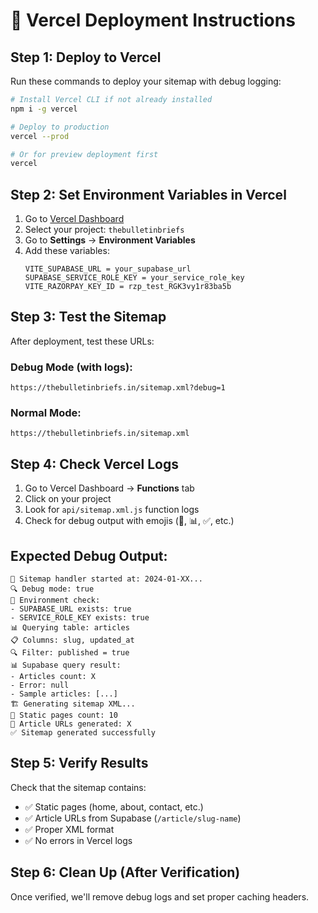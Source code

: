 # 🚀 Vercel Deployment Instructions

## Step 1: Deploy to Vercel

Run these commands to deploy your sitemap with debug logging:

```bash
# Install Vercel CLI if not already installed
npm i -g vercel

# Deploy to production
vercel --prod

# Or for preview deployment first
vercel
```

## Step 2: Set Environment Variables in Vercel

1. Go to [Vercel Dashboard](https://vercel.com/dashboard)
2. Select your project: `thebulletinbriefs`
3. Go to **Settings** → **Environment Variables**
4. Add these variables:
   ```
   VITE_SUPABASE_URL = your_supabase_url
   SUPABASE_SERVICE_ROLE_KEY = your_service_role_key
   VITE_RAZORPAY_KEY_ID = rzp_test_RGK3vy1r83ba5b
   ```

## Step 3: Test the Sitemap

After deployment, test these URLs:

### Debug Mode (with logs):
```
https://thebulletinbriefs.in/sitemap.xml?debug=1
```

### Normal Mode:
```
https://thebulletinbriefs.in/sitemap.xml
```

## Step 4: Check Vercel Logs

1. Go to Vercel Dashboard → **Functions** tab
2. Click on your project
3. Look for `api/sitemap.xml.js` function logs
4. Check for debug output with emojis (🚀, 📊, ✅, etc.)

## Expected Debug Output:

```
🚀 Sitemap handler started at: 2024-01-XX...
🔍 Debug mode: true
🔧 Environment check:
- SUPABASE_URL exists: true
- SERVICE_ROLE_KEY exists: true
📊 Querying table: articles
📋 Columns: slug, updated_at
🔍 Filter: published = true
📊 Supabase query result:
- Articles count: X
- Error: null
- Sample articles: [...]
🏗️ Generating sitemap XML...
📄 Static pages count: 10
📰 Article URLs generated: X
✅ Sitemap generated successfully
```

## Step 5: Verify Results

Check that the sitemap contains:
- ✅ Static pages (home, about, contact, etc.)
- ✅ Article URLs from Supabase (`/article/slug-name`)
- ✅ Proper XML format
- ✅ No errors in Vercel logs

## Step 6: Clean Up (After Verification)

Once verified, we'll remove debug logs and set proper caching headers.
